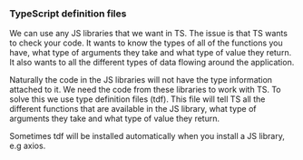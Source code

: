 ### TypeScript definition files

We can use any JS libraries that we want in TS.
The issue is that TS wants to check your code. It wants to know the types of all of the functions you have, what type of arguments they take and what type of value they return. It also wants to all the different types of data flowing around the application.

Naturally the code in the JS libraries will not have the type information attached to it.
We need the code from these libraries to work with TS. To solve this
we use type definition files (tdf). This file will tell TS all the different functions that are available in the JS library, what type of arguments they take and what type of value they return.

Sometimes tdf will be installed automatically when you install a JS library, e.g axios.
